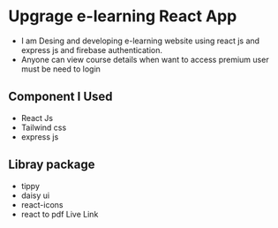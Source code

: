# Upgrage e-learning React App
- I am Desing and developing e-learning website using react js and express js and firebase authentication.
- Anyone can view course details when want to access premium user must be need to login
## Component I Used
- React Js
- Tailwind css
- express js
## Libray package
- tippy
- daisy ui
- react-icons
- react to pdf
Live Link
